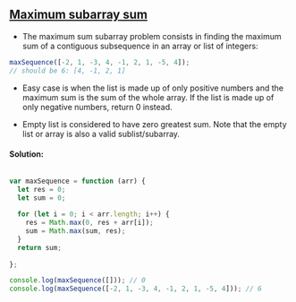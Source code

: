 ## [Maximum subarray sum](https://www.codewars.com/kata/54521e9ec8e60bc4de000d6c)

- The maximum sum subarray problem consists in finding the maximum sum of a contiguous subsequence in an array or list of integers:

```js
maxSequence([-2, 1, -3, 4, -1, 2, 1, -5, 4]);
// should be 6: [4, -1, 2, 1]
```

- Easy case is when the list is made up of only positive numbers and the maximum sum is the sum of the whole array. If the list is made up of only negative numbers, return 0 instead.

- Empty list is considered to have zero greatest sum. Note that the empty list or array is also a valid sublist/subarray.

#### Solution:

```js

var maxSequence = function (arr) {
  let res = 0;
  let sum = 0;
 
  for (let i = 0; i < arr.length; i++) {
    res = Math.max(0, res + arr[i]);
    sum = Math.max(sum, res); 
  } 
  return sum;
  
};

console.log(maxSequence([])); // 0
console.log(maxSequence([-2, 1, -3, 4, -1, 2, 1, -5, 4])); // 6
```
